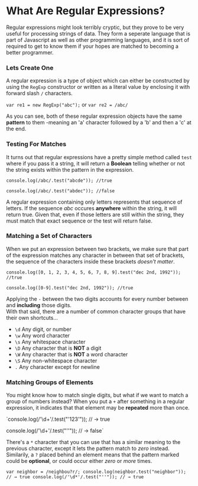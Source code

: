 # What Are Regular Expressions? 
Regular expressions might look terribly cryptic, but they prove to be very useful for processing 
strings of data. They form a seperate language that is part of Javascript as well as other programming
languages, and it is sort of required to get to know them if your hopes are matched to becoming a 
better programmer.

### Lets Create One
A regular expression is a type of object which can either be constructed by using the `RegExp` constructor
or written as a literal value by enclosing it with forward slash `/` characters. 

  `var re1 = new RegExp("abc");` or
  `var re2 = /abc/`

As you can see, both of these regular expression objects have the same **pattern** to them -meaning an 'a'
character followed by a 'b' and then a 'c' at the end. 

### Testing For Matches
It turns out that regular expressions have a pretty simple method called `test` where if you pass it a string, 
it will return a **Boolean** telling whether or not the string exists within the pattern in the expression.
  
  `console.log(/abc/.test("abcde"));
     //true`
     
  `console.log(/abc/.test("abdec"));
     //false`
     
A regular expression containing only letters represents that sequence of letters. If the sequence *abc* occures **anywhere** within the string, it will return true. Given that, even if those letters are still within the string, they must match 
that exact sequence or the test will return false. 

### Matching a Set of Characters
When we put an expression between two brackets, we make sure that part of the expression matches any character
in between that set of brackets, the sequence of the characters inside these brackets *doesn't matter*.
  
  `console.log([0, 1, 2, 3, 4, 5, 6, 7, 8, 9].test("dec 2nd, 1992"));
     //true`
     
  `console.log([0-9].test("dec 2nd, 1992"));
     //true`
     
Applying the `-` between the two digits accounts for every number between and **including** those digits.      
With that said, there are a number of common character groups that have their own shortcuts...

   - `\d` Any digit, or number
   - `\w` Any word character
   - `\s` Any whitespace character
   - `\D` Any character that is **NOT** a digit
   - `\W` Any character that is **NOT** a word character
   - `\S` Any non-whitespace character
   - `.` Any character except for newline
   
### Matching Groups of Elements 
You might know how to match single digits, but what if we want to match a group of numbers instead? 
When you put a `+` after something in a regular expression, it indicates that that element may be **repeated** 
more than once. 
  
  `console.log(/'\d+'/.test("'123'"));
     // → true

   console.log(/'\d+'/.test("''"));
     // → false`
     
There's a `*` character that you can use that has a similar meaning to the previous character, except it lets 
the pattern match to *zero* instead. 
Similarily, a `?` placed behind an element means that the pattern marked could be **optional**, or could
occur either *zero* or *more* times.

  `var neighbor = /neighbou?r/;
  console.log(neighbor.test("neighbor"));
    // → true
  console.log(/'\d*'/.test("''"));
    // → true`





     
   
